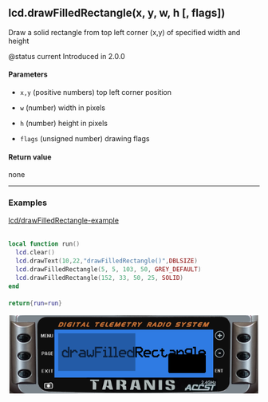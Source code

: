 <!-- This file was generated by the script. Do not edit it, any changes will be lost! -->

## lcd.drawFilledRectangle(x, y, w, h [, flags])



Draw a solid rectangle from top left corner (x,y) of specified width and height

@status current Introduced in 2.0.0


#### Parameters

* `x,y` (positive numbers) top left corner position

* `w` (number) width in pixels

* `h` (number) height in pixels

* `flags` (unsigned number) drawing flags



#### Return value

none



---

### Examples

<a class="dlbtn" href="https://raw.githubusercontent.com/opentx/lua-reference-guide/opentx_2.2/lcd/drawFilledRectangle-example.lua">lcd/drawFilledRectangle-example</a>

```lua

local function run()
  lcd.clear()
  lcd.drawText(10,22,"drawFilledRectangle()",DBLSIZE)
  lcd.drawFilledRectangle(5, 5, 103, 50, GREY_DEFAULT)
  lcd.drawFilledRectangle(152, 33, 50, 25, SOLID)
end

return{run=run}
```

![](drawFilledRectangle-example.png)

